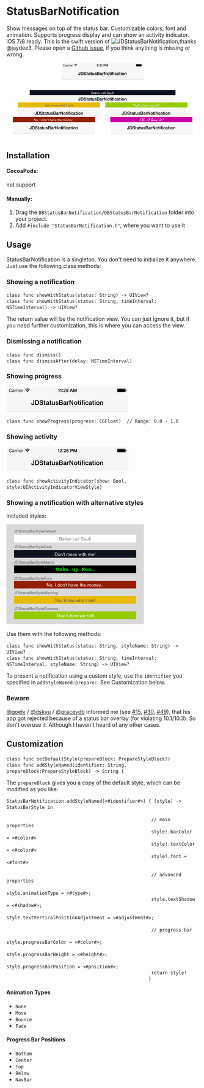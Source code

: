 # StatusBarNotification

Show messages on top of the status bar. Customizable colors, font and animation. Supports progress display and can show an activity indicator. iOS 7/8 ready. This is the swift version of ![JDStatusBarNotification]("https://github.com/jaydee3/JDStatusBarNotification"),thanks @jaydee3. Please open a [Github issue], if you think anything is missing or wrong.

![Animation](gfx/animation.gif "Animation")

![Screenshots](gfx/screenshots.png "Screenshots")

## Installation

#### CocoaPods:

not support

#### Manually:

1. Drag the `DBStatusBarNotification/DBStatusBarNotification` folder into your project.
2. Add `#include "StatusBarNotification.h"`, where you want to use it

## Usage

StatusBarNotification is a singleton. You don't need to initialize it anywhere.
Just use the following class methods:

### Showing a notification
    
    class func showWithStatus(status: String) -> UIView?
    class func showWithStatus(status: String, timeInterval: NSTimeInterval) -> UIView?

The return value will be the notification view. You can just ignore it, but if you need further customization, this is where you can access the view.

### Dismissing a notification

    class func dismiss()
    class func dismissAfter(delay: NSTimeInterval)
    
### Showing progress

![Progress animation](gfx/progress.gif "Progress animation")

    class func showProgress(progress: CGFloat)  // Range: 0.0 - 1.0
    
### Showing activity

![Activity screenshot](gfx/activity.gif "Activity screenshot")

    class func showActivityIndicator(show: Bool, style:UIActivityIndicatorViewStyle)
    
### Showing a notification with alternative styles

Included styles:

![](gfx/styles.png)

Use them with the following methods:

    class func showWithStatus(status: String, styleName: String) -> UIView?
    class func showWithStatus(status: String, timeInterval: NSTimeInterval, styleName: String) -> UIView?
                 
To present a notification using a custom style, use the `identifier` you specified in `addStyleNamed:prepare:`. See Customization below.

### Beware

[@goelv](https://github.com/goelv) / [@dskyu](https://github.com/dskyu) / [@graceydb](https://github.com/graceydb) informed me (see [#15](https://github.com/jaydee3/JDStatusBarNotification/issues/15), [#30](https://github.com/jaydee3/JDStatusBarNotification/issues/30), [#49](https://github.com/jaydee3/JDStatusBarNotification/issues/49)), that his app got rejected because of a status bar overlay (for violating 10.1/10.3). So don't overuse it. Although I haven't heard of any other cases.

## Customization

    class func setDefaultStyle(prepareBlock: PrepareStyleBlock?) 
    class func addStyleNamed(identifier: String, prepareBlock:PrepareStyleBlock) -> String {

The `prepareBlock` gives you a copy of the default style, which can be modified as you like:

    StatusBarNotification.addStyleNamed(<#identifier#>) { (style) -> StatusBarStyle in

                                                         // main properties
                                                         style!.barColor  = <#color#>
                                                         style!.textColor = <#color#>
                                                         style!.font = <#font#>

                                                         // advanced properties
	                                                     style.animationType = <#type#>;
	                                                     style.textShadow = <#shadow#>;
	                                                     style.textVerticalPositionAdjustment = <#adjustment#>;

                                                         // progress bar
                                                         style.progressBarColor = <#color#>;
                                                         style.progressBarHeight = <#height#>;
                                                         style.progressBarPosition = <#position#>;
                                                         return style!
                                                        }

#### Animation Types

- `None`
- `Move`
- `Bounce`
- `Fade`

#### Progress Bar Positions

- `Bottom`
- `Center`
- `Top`
- `Below`
- `NavBar`


[Github issue]: https://github.com/dby/StatusBarNotification/issues
